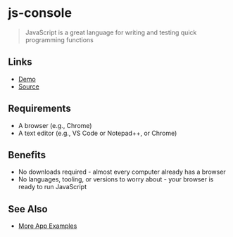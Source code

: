 # js-console

> JavaScript is a great language for writing and testing quick programming functions

## Links

- [Demo](https://profcase.github.io/js-console/)
- [Source](https://github.com/profcase/js-console)

## Requirements

- A browser (e.g., Chrome)
- A text editor (e.g., VS Code or Notepad++, or Chrome)

## Benefits

- No downloads required - almost every computer already has a browser
- No languages, tooling, or versions to worry about - your browser is ready to run JavaScript

## See Also

- [More App Examples](https://github.com/profcase/web-apps-list)
